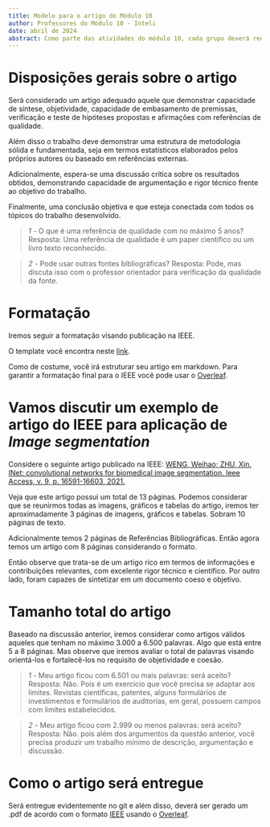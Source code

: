 ```yaml
---
title: Modelo para o artigo do Módulo 10
author: Professores do Módulo 10 - Inteli
date: abril de 2024
abstract: Como parte das atividades do módulo 10, cada grupo deverá redigir um texto descrevendo os resultados do projeto no formato de um artigo científico. Este arquivo escrito em markdown visando obter a formtação deartigos para IEEE. Vocês podem usar o Overleaf para gerar a formatação final.
---
```


# Disposições gerais sobre o artigo
Será considerado um artigo adequado aquele que demonstrar capacidade de síntese, objetividade, capacidade de embasamento de premissas, verificação e teste de hipóteses propostas e afirmações com referências de qualidade.

Além disso o trabalho deve demonstrar uma estrutura de metodologia sólida e fundamentada, seja em termos estatísticos elaborados pelos próprios autores ou baseado em referências externas.

Adicionalmente, espera-se uma discussão crítica sobre os resultados obtidos, demonstrando capacidade de argumentação e rigor técnico frente ao objetivo do trabalho.

Finalmente, uma conclusão objetiva e que esteja conectada com todos os tópicos do trabalho desenvolvido.

>*1 -* O que é uma referência de qualidade com no máximo 5 anos? Resposta: Uma referência de qualidade é um paper científico ou um livro texto reconhecido.

>*2 -* Pode usar outras fontes bibliográficas? Resposta: Pode, mas discuta isso com o professor orientador para verificação da qualidade da fonte.

# Formatação

Iremos seguir a formatação visando publicação na IEEE.

O template você encontra neste [link](https://docs.google.com/document/d/1yVM9kq9EPUTfh2ePVsUa3W6sDPZZg_vM/edit?usp=sharing&ouid=117084311175457508136&rtpof=true&sd=true).

Como de costume, você irá estruturar seu artigo em markdown. Para garantir a formatação final para o IEEE você pode usar o [Overleaf](https://pt.overleaf.com/).

# Vamos discutir um exemplo de artigo do IEEE para aplicação de *Image segmentation*

Considere o seguinte artigo publicado na IEEE: [WENG, Weihao; ZHU, Xin. INet: convolutional networks for biomedical image segmentation. Ieee Access, v. 9, p. 16591-16603, 2021.](https://drive.google.com/file/d/1pRqhu13WOXT1feIEkIHscy8SC1eNKqMZ/view?usp=drive_link)

Veja que este artigo possui um total de 13 páginas. Podemos considerar que se reunirmos todas as imagens, gráficos e tabelas do artigo, iremos ter aproximadamente 3 páginas de imagens, gráficos e tabelas. Sobram 10 páginas de texto.

Adicionalmente temos 2 páginas de Referências Bibliográficas. Então agora temos um artigo com 8 páginas considerando o formato.

Então observe que trata-se de um artigo rico em termos de informações e contribuições relevantes, com excelente rigor técnico e científico. Por outro lado, foram capazes de sintetizar em um documento coeso e objetivo.

# Tamanho total do artigo

Baseado na discussão anterior, iremos considerar como artigos válidos aqueles que tenham no máximo 3.000 a 6.500 palavras. Algo que está entre 5 a 8 páginas. Mas observe que iremos avaliar o total de palavras visando orientá-los e fortalecê-los no requisito de objetividade e coesão.

>*1 -* Meu artigo ficou com 6.501 ou mais palavras: será aceito? Resposta: Não. Pois é um exercício que você precisa se adaptar aos limites. Revistas científicas, patentes, alguns formulários de investimentos e formulários de auditorias, em geral, possuem campos com limites estabelecidos.

>*2 -* Meu artigo ficou com 2.999 ou menos palavras: será aceito? Resposta: Não. pois além dos argumentos da questão anterior, você precisa produzir um trabalho mínimo de descrição, argumentação e discussão.

# Como o artigo será entregue

Será entregue evidentemente no git e além disso, deverá ser gerado um .pdf de acordo com o formato [IEEE](https://docs.google.com/document/d/1yVM9kq9EPUTfh2ePVsUa3W6sDPZZg_vM/edit?usp=sharing&ouid=117084311175457508136&rtpof=true&sd=true) usando o [Overleaf](https://pt.overleaf.com/).